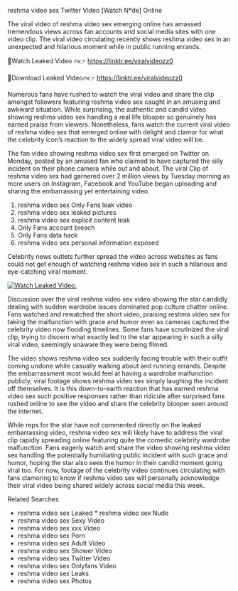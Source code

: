﻿reshma video sex Twitter Video [Watch N*de] Online

The viral video of ﻿reshma video sex emerging online has amassed tremendous views across fan accounts and social media sites with one video clip. The viral video circulating recently shows ﻿reshma video sex in an unexpected and hilarious moment while in public running errands. 

🔴Watch Leaked Video 🔥👉  https://linktr.ee/viralvideozz0 

🔴Download Leaked Video🔥👉  https://linktr.ee/viralvideozz0 

Numerous fans have rushed to watch the viral video and share the clip amongst followers featuring ﻿reshma video sex caught in an amusing and awkward situation. While surprising, the authentic and candid video showing ﻿reshma video sex handling a real life blooper so genuinely has earned praise from viewers. Nonetheless, fans watch the current viral video of ﻿reshma video sex that emerged online with delight and clamor for what the celebrity icon’s reaction to the widely spread viral video will be.

The fan video showing ﻿reshma video sex first emerged on Twitter on Monday, posted by an amused fan who claimed to have captured the silly incident on their phone camera while out and about. The viral Clip of ﻿reshma video sex had garnered over 2 million views by Tuesday morning as more users on Instagram, Facebook and YouTube began uploading and sharing the embarrassing yet entertaining video. 

1. ﻿reshma video sex Only Fans leak video
2. ﻿reshma video sex leaked pictures
3. ﻿reshma video sex explicit content leak
4. Only Fans account breach
5. Only Fans data hack
6. ﻿reshma video sex personal information exposed

Celebrity news outlets further spread the video across websites as fans could not get enough of watching ﻿reshma video sex in such a hilarious and eye-catching viral moment. 

[![Watch Leaked Video.](https://miro.medium.com/v2/resize:fit:828/format:webp/1*cilzJN44JGOrTw9NJCrNHA.gif "Watch Leaked Video")](https://linktr.ee/viralvideozz0)

Discussion over the viral ﻿reshma video sex video showing the star candidly dealing with sudden wardrobe issues dominated pop culture chatter online. Fans watched and rewatched the short video, praising ﻿reshma video sex for taking the malfunction with grace and humor even as cameras captured the celebrity video now flooding timelines. Some fans have scrutinized the viral clip, trying to discern what exactly led to the star appearing in such a silly viral video, seemingly unaware they were being filmed.

The video shows ﻿reshma video sex suddenly facing trouble with their outfit coming undone while casually walking about and running errands. Despite the embarrassment most would feel at having a wardrobe malfunction publicly, viral footage shows ﻿reshma video sex simply laughing the incident off themselves. It is this down-to-earth reaction that has earned ﻿reshma video sex such positive responses rather than ridicule after surprised fans rushed online to see the video and share the celebrity blooper seen around the internet.  

While reps for the star have not commented directly on the leaked embarrassing video, ﻿reshma video sex will likely have to address the viral clip rapidly spreading online featuring quite the comedic celebrity wardrobe malfunction. Fans eagerly watch and share the video showing ﻿reshma video sex handling the potentially humiliating public incident with such grace and humor, hoping the star also sees the humor in their candid moment going viral too. For now, footage of the celebrity video continues circulating with fans clamoring to know if ﻿reshma video sex will personally acknowledge their viral video being shared widely across social media this week.

Related Searches
* ﻿reshma video sex Leaked
﻿* reshma video sex Nude
* ﻿reshma video sex Sexy Video
* ﻿reshma video sex xxx Video
* ﻿reshma video sex Porn
* ﻿reshma video sex Adult Video
* ﻿reshma video sex Shower Video
* ﻿reshma video sex Twitter Video
* ﻿reshma video sex Onlyfans Video
* ﻿reshma video sex Leaks
* ﻿reshma video sex Photos